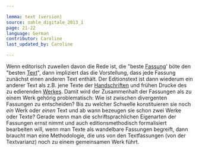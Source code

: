 ```yaml
---

lemma: text (version)
source: sahle_digitale_2013_1
page: 21-22
language: German
contributor: Caroline
last_updated_by: Caroline

---
```


Wenn editorisch zuweilen davon die Rede ist, die "beste [Fassung](version.html)' böte den "besten [Text](text.html)", dann impliziert das die Vorstellung, dass jede Fassung zunächst einen anderen Text enthält. Der Editionstext ist dann wiederum ein anderer Text als z.B. jene Texte der [Handschriften](manuscript.html) und frühen Drucke des zu edierenden [Werkes](work.html). Damit wird der Zusammenhalt der Fassungen als zu einem Werk gehörig problematisch: Wie ist zwischen divergenten Fassungen zu entscheiden? Bis zu welcher Schwelle konstituieren sie noch _ein_ Werk oder _einen_ Text und ab wann bezeugen sie schon zwei Werke oder Texte? Gerade wenn man die schriftsprachlichen Eigenarten der Fassungen ernst nimmt und auch editionsmethodisch formalisiert bearbeiten will, wenn man Texte als wandelbare Fassungen begreift, dann braucht man eine Methodologie, die uns von den Textfassungen (von der Textvarianz) noch zu einem gemeinsamen Werk führt.
